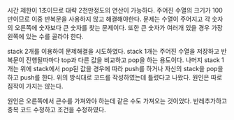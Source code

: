 시간 제한이 1초이므로 대략 2천만정도의 연산이 가능하다.
주어진 수열의 크기가 100만이므로 이중 반복문을 사용하지 않고 해결해야한다.
문제는 수열이 주어지고 각 숫자의 오른쪽에 숫자보다 큰 숫자를 찾는 문제이다.
또한 큰 숫자가 여러개 있을 경우 가장 왼쪽에 있는 수를 골라야 한다.

stack 2개를 이용하여 문제해결을 시도하였다.
stack 1개는 주어진 수열을 저장하고 반복문이 진행될따마다 top과 다른 값을 비교하고 pop을 하는 용도이다.
나머지 stack 1개는 위에 stack에서 pop된 값을 경우에 따라 push를 하거나 자신의 stack을 pop을 하고 push를 한다.
위의 방식대로 코드를 작성하였는데 틀렸다고 나왔다. 원인은 따로 짐작이 가지는 않는다.

원인은 오른쪽에서 큰수를 가져와야 하는데 같은 수도 가져오는 것이었다.
반레추가하고 중복 코드 수정하고 조건을 수정하였다.